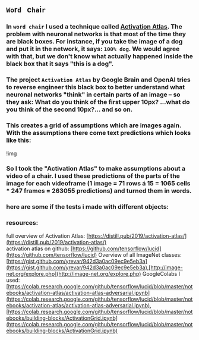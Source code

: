 ## `Wo`r`d` &nbsp; c`ha`i`r`

### In `word chair` I used a technique called [Activation Atlas](https://distill.pub/2019/activation-atlas/). The problem with neuronal networks is that most of the time they are black boxes. For instance, if you take the image of a dog and put it in the network, it says: `100% dog`. We would agree with that, but we don't know what actually happened inside the black box that it says "this is a dog".   
### The project `Activation Atlas` by Google Brain and OpenAI tries to reverse engineer this black box to better understand what neuronal networks "think" in certain parts of an image – so they ask: What do you think of the first upper 10px? ...what do you think of the second 10px?... and so on. 
### This creates a grid of assumptions which are images again. With the assumptions there come text predictions which looks like this:  

!img
  
### So I took the "Activation Atlas" to make assumptions about a video of a chair. I used these predictions of the parts of the image for each videoframe (1 image = 71 rows á 15 = 1065 cells * 247 frames = 263055 predictions) and turned them in words. 


### here are some if the tests i made with different objects:

### resources:   
full overview of Activation Atlas: [https://distill.pub/2019/activation-atlas/](https://distill.pub/2019/activation-atlas/)   
activation atlas on github: [https://github.com/tensorflow/lucid](https://github.com/tensorflow/lucid)
Overview of all ImageNet classes: [https://gist.github.com/yrevar/942d3a0ac09ec9e5eb3a](https://gist.github.com/yrevar/942d3a0ac09ec9e5eb3a),[http://image-net.org/explore.php](http://image-net.org/explore.php)
GoogleColabs I used: [https://colab.research.google.com/github/tensorflow/lucid/blob/master/notebooks/activation-atlas/activation-atlas-adversarial.ipynb](https://colab.research.google.com/github/tensorflow/lucid/blob/master/notebooks/activation-atlas/activation-atlas-adversarial.ipynb), [https://colab.research.google.com/github/tensorflow/lucid/blob/master/notebooks/building-blocks/ActivationGrid.ipynb](https://colab.research.google.com/github/tensorflow/lucid/blob/master/notebooks/building-blocks/ActivationGrid.ipynb)




